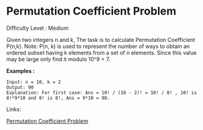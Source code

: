 # Permutation Coefficient Problem

Difficulty Level : Medium

Given two integers n and k, The task is to calculate Permutation Coefficient P(n,k).
Note:  P(n, k) is used to represent the number of ways to obtain an ordered subset having k elements from a set of n elements. Since this value may be large only find it modulo 10^9 + 7.

**Examples :**

```
Input: n = 10, k = 2
Output: 90
Explanation: For first case: Ans = 10! / (10 - 2)! = 10! / 8! , 10! is 8!*9*10 and 8! is 8!, Ans = 9*10 = 90.
```

Links:

[Permutation Coefficient Problem](https://www.geeksforgeeks.org/problems/calculate-the-coefficient/1?itm_source=geeksforgeeks&itm_medium=article&itm_campaign=practice_card)